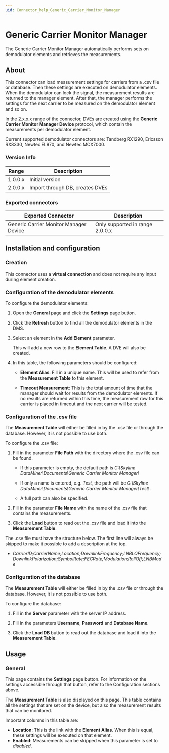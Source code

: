 ```yaml
---
uid: Connector_help_Generic_Carrier_Monitor_Manager
---
```


# Generic Carrier Monitor Manager

The Generic Carrier Monitor Manager automatically performs sets on demodulator elements and retrieves the measurements.

## About

This connector can load measurement settings for carriers from a .csv file or database. Then these settings are executed on demodulator elements. When the demodulator can lock the signal, the measurement results are returned to the manager element. After that, the manager performs the settings for the next carrier to be measured on the demodulator element and so on.

In the 2.x.x.x range of the connector, DVEs are created using the **Generic Carrier Monitor Manager Device** protocol, which contain the measurements per demodulator element.

Current supported demodulator connectors are: Tandberg RX1290, Ericsson RX8330, Newtec EL970, and Newtec MCX7000.

### Version Info

| Range   | Description                     |
|---------|---------------------------------|
| 1.0.0.x | Initial version                 |
| 2.0.0.x | Import through DB, creates DVEs |

### Exported connectors

| Exported Connector                     | Description                     |
|----------------------------------------|---------------------------------|
| Generic Carrier Monitor Manager Device | Only supported in range 2.0.0.x |

## Installation and configuration

### Creation

This connector uses a **virtual connection** and does not require any input during element creation.

### Configuration of the demodulator elements

To configure the demodulator elements:

1. Open the **General** page and click the **Settings** page button.

1. Click the **Refresh** button to find all the demodulator elements in the DMS.

1. Select an element in the **Add Element** parameter.

   This will add a new row to the **Element Table**. A DVE will also be created.

1. In this table, the following parameters should be configured:

   - **Element Alias**: Fill in a unique name. This will be used to refer from the **Measurement Table** to this element.

   - **Timeout Measurement**: This is the total amount of time that the manager should wait for results from the demodulator elements. If no results are returned within this time, the measurement row for this carrier is placed in timeout and the next carrier will be tested.

### Configuration of the .csv file

The **Measurement Table** will either be filled in by the .csv file or through the database. However, it is not possible to use both.

To configure the .csv file:

1. Fill in the parameter **File Path** with the directory where the .csv file can be found.

   - If this parameter is empty, the default path is *C:\Skyline DataMiner\Documents\Generic Carrier Monitor Manager\\*

   - If only a name is entered, e.g. *Test,* the path will be *C:\Skyline DataMiner\Documents\Generic Carrier Monitor Manager\Test\\*.

   - A full path can also be specified.

1. Fill in the parameter **File Name** with the name of the .csv file that contains the measurements.

1. Click the **Load** button to read out the .csv file and load it into the **Measurement Table**.

The .csv file must have the structure below. The first line will always be skipped to make it possible to add a description at the top.

- *CarrierID;CarrierName;Location;DownlinkFrequency;LNBLOFrequency;DownlinkPolarization;SymbolRate;FECRate;Modulation;RollOff;LNBMode*

### Configuration of the database

The **Measurement Table** will either be filled in by the .csv file or through the database. However, it is not possible to use both.

To configure the database:

1. Fill in the **Server** parameter with the server IP address.

1. Fill in the parameters **Username**, **Password** and **Database Name**.

1. Click the **Load DB** button to read out the database and load it into the **Measurement Table**.

## Usage

### General

This page contains the **Settings** page button. For information on the settings accessible through that button, refer to the Configuration sections above.

The **Measurement Table** is also displayed on this page. This table contains all the settings that are set on the device, but also the measurement results that can be monitored.

Important columns in this table are:

- **Location**: This is the link with the **Element Alias**. When this is equal, these settings will be executed on that element.
- **Enabled**: Measurements can be skipped when this parameter is set to *disabled*.

